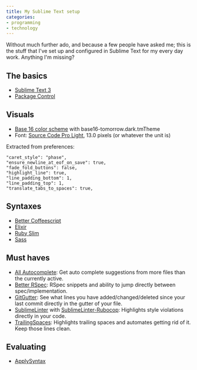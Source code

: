 ```yaml
---
title: My Sublime Text setup
categories:
- programming
- technology
---
```


Without much further ado, and because a few people have asked me; this is the
stuff that I've set up and configured in Sublime Text for my every day work.
Anything I'm missing?

<!--more-->

## The basics

* [Sublime Text 3](http://www.sublimetext.com/3)
* [Package Control](https://packagecontrol.io/)

## Visuals

* [Base 16 color scheme](https://github.com/chriskempson/base16) with base16-tomorrow.dark.tmTheme
* Font: [Source Code Pro Light](https://www.google.com/fonts/specimen/Source+Code+Pro), 13.0 pixels (or whatever the unit is)

Extracted from preferences:

    "caret_style": "phase",
    "ensure_newline_at_eof_on_save": true,
    "fade_fold_buttons": false,
    "highlight_line": true,
    "line_padding_bottom": 1,
    "line_padding_top": 1,
    "translate_tabs_to_spaces": true,

## Syntaxes

* [Better Coffeescript](https://github.com/aponxi/sublime-better-coffeescript)
* [Elixir](https://github.com/elixir-lang/elixir-tmbundle)
* [Ruby Slim](https://github.com/slim-template/ruby-slim.tmbundle)
* [Sass](https://github.com/nathos/sass-textmate-bundle)

## Must haves

* [All Autocomplete](https://github.com/alienhard/SublimeAllAutocomplete): Get auto complete suggestions from more files than the currently active.
* [Better RSpec](https://github.com/fnando/better-rspec-for-sublime-text): RSpec snippets and ability to jump directly between spec/implementation.
* [GitGutter](https://github.com/jisaacks/GitGutter): See what lines you have added/changed/deleted since your last commit directly in the gutter of your file.
* [SublimeLinter](http://www.sublimelinter.com/) with [SublimeLinter-Rubocop](https://github.com/SublimeLinter/SublimeLinter-rubocop): Highlights style violations directly in your code.
* [TrailingSpaces](https://github.com/SublimeText/TrailingSpaces): Highlights trailing spaces and automates getting rid of it. Keep those lines clean.

## Evaluating

* [ApplySyntax](https://github.com/facelessuser/ApplySyntax)
